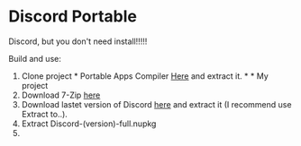 # Discord Portable
Discord, but you don't need install!!!!! 



Build and use:
  1. Clone project
    * Portable Apps Compiler [Here](https://github.com/daemondevin/pac-man/releases/download/v2.1-dev/PortableAppsCompiler.7z) and extract it.
    * 
    * My project
  2. Download 7-Zip [here](https://www.7-zip.org/download.html)
  3. Download lastet version of Discord [here](https://discord.com/api/download?platform=win) and extract it (I recommend use Extract to..).
  4. Extract Discord-(version)-full.nupkg
  5. 
    
